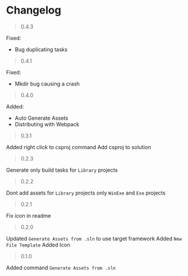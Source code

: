 # Changelog

> 0.4.3

Fixed:
- Bug duplicating tasks

> 0.4.1

Fixed:
- Mkdir bug causing a crash

> 0.4.0

Added:
- Auto Generate Assets
- Distributing with Webpack

> 0.3.1

Added right click to csproj command Add csproj to solution

> 0.2.3

Generate only build tasks for `Library` projects

> 0.2.2

Dont add assets for `Library` projects only `WinExe` and `Exe` projects

> 0.2.1

Fix icon in readme

> 0.2.0

Updated `Generate Assets from .sln` to use target framework
Added `New File Template`
Added Icon

> 0.1.0

Added command `Generate Assets from .sln`
